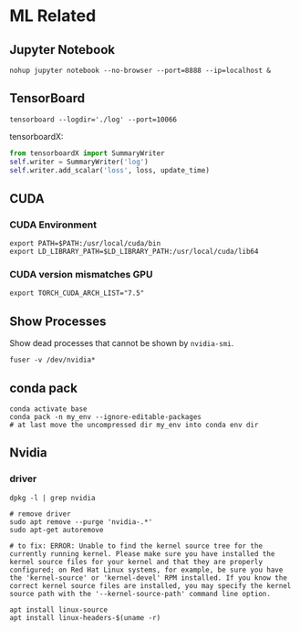 # ML Related

## Jupyter Notebook

```shell
nohup jupyter notebook --no-browser --port=8888 --ip=localhost &
```

## TensorBoard

```shell
tensorboard --logdir='./log' --port=10066
```

tensorboardX:

```python
from tensorboardX import SummaryWriter
self.writer = SummaryWriter('log')
self.writer.add_scalar('loss', loss, update_time)
```

## CUDA

### CUDA Environment

```shell
export PATH=$PATH:/usr/local/cuda/bin
export LD_LIBRARY_PATH=$LD_LIBRARY_PATH:/usr/local/cuda/lib64
```


### CUDA version mismatches GPU

```shell
export TORCH_CUDA_ARCH_LIST="7.5"
```

## Show Processes

Show dead processes that cannot be shown by `nvidia-smi`.

```shell
fuser -v /dev/nvidia*
```

## conda pack

```shell
conda activate base
conda pack -n my_env --ignore-editable-packages
# at last move the uncompressed dir my_env into conda env dir
```

## Nvidia

### driver

```shell
dpkg -l | grep nvidia

# remove driver
sudo apt remove --purge 'nvidia-.*'
sudo apt-get autoremove
```

```shell
# to fix: ERROR: Unable to find the kernel source tree for the currently running kernel. Please make sure you have installed the kernel source files for your kernel and that they are properly configured; on Red Hat Linux systems, for example, be sure you have the 'kernel-source' or 'kernel-devel' RPM installed. If you know the correct kernel source files are installed, you may specify the kernel source path with the '--kernel-source-path' command line option.

apt install linux-source
apt install linux-headers-$(uname -r)
```

